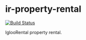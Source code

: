 # ir-property-rental

[![Build Status](https://travis-ci.org/IglooRental/ir-property-rental.svg?branch=master)](https://travis-ci.org/IglooRental/ir-property-rental)

IglooRental property rental.
